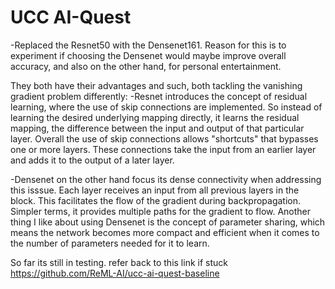 # UCC AI-Quest

-Replaced the Resnet50 with the Densenet161.
Reason for this is to experiment if choosing the Densenet would maybe improve overall accuracy, and also on the other hand, for personal entertainment.

They both have their advantages and such, both tackling the vanishing gradient problem differently:
  -Resnet introduces the concept of residual learning, where the use of skip connections are implemented. So instead of learning the desired underlying mapping directly, it learns the residual mapping, the difference between the input and output of that particular layer. Overall the use of skip connections allows "shortcuts" that bypasses one or more layers. These connections take the input from an earlier layer and adds it to the output of a later layer. 

  -Densenet on the other hand focus its dense connectivity when addressing this isssue. Each layer receives an input from all previous layers in the block. This facilitates the flow of the gradient during backpropagation. Simpler terms, it provides multiple paths for the gradient to flow. Another thing I like about using Densenet is the concept of parameter sharing, which means the network becomes more compact and efficient when it comes to the number of parameters needed for it to learn.

So far its still in testing.
 refer back to this link if stuck https://github.com/ReML-AI/ucc-ai-quest-baseline
